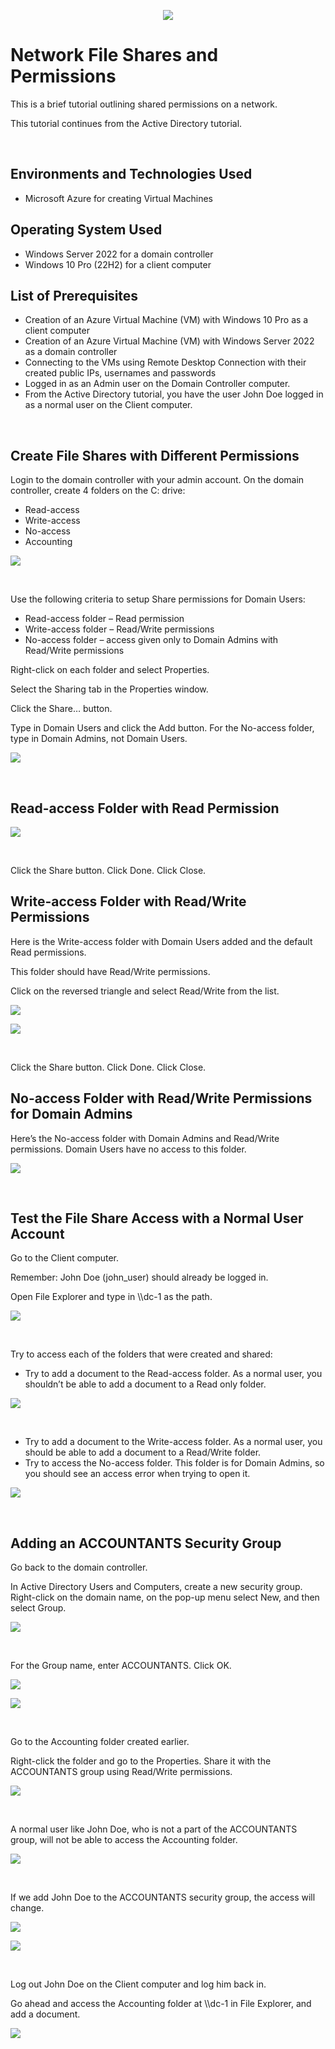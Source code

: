 <p align="center">
<img src="https://github.com/darrylbartlett/network-shares/assets/159499839/f3dd7112-ad2b-471c-9348-6c6ecac61e27)"/>
</p>

<h1>Network File Shares and Permissions</h1>
<p>This is a brief tutorial outlining shared permissions on a network.</p>
<p>This tutorial continues from the Active Directory tutorial.</p><br />


<h2>Environments and Technologies Used</h2>

- Microsoft Azure for creating Virtual Machines

<h2>Operating System Used</h2>

- Windows Server 2022 for a domain controller
- Windows 10 Pro (22H2) for a client computer

<h2>List of Prerequisites</h2>

- Creation of an Azure Virtual Machine (VM) with Windows 10 Pro as a client computer
- Creation of an Azure Virtual Machine (VM) with Windows Server 2022 as a domain controller
- Connecting to the VMs using Remote Desktop Connection with their created public IPs, usernames and passwords
- Logged in as an Admin user on the Domain Controller computer.
- From the Active Directory tutorial, you have the user John Doe logged in as a normal user on the Client computer.
<br />


<h2>Create File Shares with Different Permissions</h2>

<p>Login to the domain controller with your admin account. On the domain controller, create 4 folders on the C: drive:</p>

- Read-access
- Write-access
- No-access
- Accounting

<p>
<img src="https://github.com/darrylbartlett/network-shares/assets/159499839/add5fc82-ed24-47ca-8a9f-db2f4177a891"/>
</p>
<br />

<p>Use the following criteria to setup Share permissions for Domain Users:</p>

- Read-access folder – Read permission
- Write-access folder – Read/Write permissions
- No-access folder – access given only to Domain Admins with Read/Write permissions

<p>Right-click on each folder and select Properties.</p>
<p>Select the Sharing tab in the Properties window.</p>
<p>Click the Share… button.</p>
<p>Type in Domain Users and click the Add button. For the No-access folder, type in Domain Admins, not Domain Users.</p>

<p>
<img src="https://github.com/darrylbartlett/network-shares/assets/159499839/96b8ea19-8401-48a9-8832-fe64e2226e82"/>
</p>
<br />

<h2>Read-access Folder with Read Permission</h2>

<p>
<img src="https://github.com/darrylbartlett/network-shares/assets/159499839/63497466-d42c-4c17-868f-eb59da5aecac"/>
</p>
<br />
<p>Click the Share button. Click Done. Click Close.</p>

<h2>Write-access Folder with Read/Write Permissions</h2>

<p>Here is the Write-access folder with Domain Users added and the default Read permissions.</p>
<p>This folder should have Read/Write permissions.</p>
<p>Click on the reversed triangle and select Read/Write from the list.</p>
<p>
<img src="https://github.com/darrylbartlett/network-shares/assets/159499839/9c43d74f-c5ad-4586-95e9-bc1c944e7367"/>
</p>
<p>
<img src="https://github.com/darrylbartlett/network-shares/assets/159499839/2e619734-a2df-4041-b811-40eb6a18ebe2"/>
</p>
<br />
<p>Click the Share button. Click Done. Click Close.</p>

<h2>No-access Folder with Read/Write Permissions for Domain Admins</h2>

<p>Here’s the No-access folder with Domain Admins and Read/Write permissions. Domain Users have no access to this folder.</p>
<p>
<img src="https://github.com/darrylbartlett/network-shares/assets/159499839/0ff2a801-6b9a-41ce-866d-79518d53c3e3"/>
</p>
<br />

<h2>Test the File Share Access with a Normal User Account</h2>

<p>Go to the Client computer.</p>
<p>Remember: John Doe (john_user) should already be logged in.</p>
<p>Open File Explorer and type in \\dc-1 as the path.</p>
<p>
<img src="https://github.com/darrylbartlett/network-shares/assets/159499839/c58e4b34-82f9-4de7-830c-d6683e18a6ec"/>
</p>
<br />

<p>Try to access each of the folders that were created and shared:</p>

- Try to add a document to the Read-access folder. As a normal user, you shouldn’t be able to add a document to a Read only folder.</p>

<p>
<img src="https://github.com/darrylbartlett/network-shares/assets/159499839/0b6a56fe-d947-4f80-b540-6166281bd31b"/>
</p>
<br />

- Try to add a document to the Write-access folder. As a normal user, you should be able to add a document to a Read/Write folder.
- Try to access the No-access folder. This folder is for Domain Admins, so you should see an access error when trying to open it.

<p>
<img src="https://github.com/darrylbartlett/network-shares/assets/159499839/4c264d34-4545-43ec-983f-c9c5a2c5047f"/>
</p>
<br />

<h2>Adding an ACCOUNTANTS Security Group</h2>

<p>Go back to the domain controller.</p>
<p>In Active Directory Users and Computers, create a new security group. Right-click on the domain name, on the pop-up menu select New, and then select Group.</p>
<p>
<img src="https://github.com/darrylbartlett/network-shares/assets/159499839/0ad6a22d-de97-4ffa-8bff-f347c5efd825"/>
</p>
<br />

<p>For the Group name, enter ACCOUNTANTS. Click OK.</p>
<p>
<img src="https://github.com/darrylbartlett/network-shares/assets/159499839/13b64f5e-2f33-46d0-b77a-1adf83477176"/>
</p>
<p>
<img src="https://github.com/darrylbartlett/network-shares/assets/159499839/d73a57ab-10c6-47cf-86a1-b8fbedca2c8e"/>
</p>
<br />

<p>Go to the Accounting folder created earlier.</p>
<p>Right-click the folder and go to the Properties. Share it with the ACCOUNTANTS group using Read/Write permissions.</p>
<p>
<img src="https://github.com/darrylbartlett/network-shares/assets/159499839/076465b4-20c2-4351-a2f3-eaa97b165616"/>
</p>
<br />

<p>A normal user like John Doe, who is not a part of the ACCOUNTANTS group, will not be able to access the Accounting folder.</p>
<p>
<img src="https://github.com/darrylbartlett/network-shares/assets/159499839/fb0caacd-2808-4f7f-9657-2b5219cb0a76"/>
</p>
<br />

<p>If we add John Doe to the ACCOUNTANTS security group, the access will change.</p>
<p>
<img src="https://github.com/darrylbartlett/network-shares/assets/159499839/2bf41ccb-2bd2-4dec-864c-14bd589be328"/>
</p>
<p>
<img src="https://github.com/darrylbartlett/network-shares/assets/159499839/318a1e8a-1cd7-4f0b-b060-284630cfdc35"/>
</p>
<br />

<p>Log out John Doe on the Client computer and log him back in.</p>
<p>Go ahead and access the Accounting folder at \\dc-1 in File Explorer, and add a document.</p>
<p>
<img src="https://github.com/darrylbartlett/network-shares/assets/159499839/6487721b-3452-4bd2-b583-4e698465324d"/>
</p>
<br />






